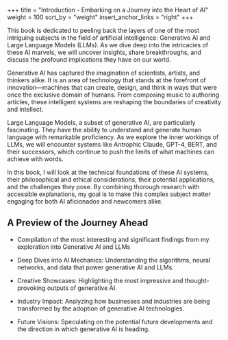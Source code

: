 +++
title = "Introduction - Embarking on a Journey into the Heart of AI"
weight = 100
sort_by = "weight"
insert_anchor_links = "right"
+++

This book is dedicated to peeling back the layers of one of the most intriguing subjects in the field of artificial intelligence: Generative AI and Large Language Models (LLMs). As we dive deep into the intricacies of these AI marvels, we will uncover insights, share breakthroughs, and discuss the profound implications they have on our world.

Generative AI has captured the imagination of scientists, artists, and thinkers alike. It is an area of technology that stands at the forefront of innovation—machines that can create, design, and think in ways that were once the exclusive domain of humans. From composing music to authoring articles, these intelligent systems are reshaping the boundaries of creativity and intellect.

Large Language Models, a subset of generative AI, are particularly fascinating. They have the ability to understand and generate human language with remarkable proficiency. As we explore the inner workings of LLMs, we will encounter systems like Antrophic Claude, GPT-4, BERT, and their successors, which continue to push the limits of what machines can achieve with words.

In this book, I will look at the technical foundations of these AI systems, their philosophical and ethical considerations, their potential applications, and the challenges they pose. By combining thorough research with accessible explanations, my goal is to make this complex subject matter engaging for both AI aficionados and newcomers alike.

## A Preview of the Journey Ahead ##

- Compilation of the most interesting and significant findings from my exploration into Generative AI and LLMs

- Deep Dives into AI Mechanics: Understanding the algorithms, neural networks, and data that power generative AI and LLMs.

- Creative Showcases: Highlighting the most impressive and thought-provoking outputs of generative AI.

- Industry Impact: Analyzing how businesses and industries are being transformed by the adoption of generative AI technologies.

- Future Visions: Speculating on the potential future developments and the direction in which generative AI is heading.
